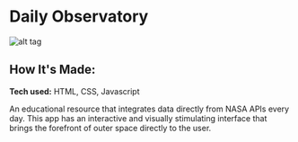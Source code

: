 # Daily Observatory

![alt tag](https://i.ibb.co/q99JjMs/unnamed.png) 

## How It's Made:
**Tech used:** HTML, CSS, Javascript

An educational resource that integrates data directly from NASA APIs every day. This app has an interactive and visually stimulating interface that brings the forefront of outer space directly to the user.
